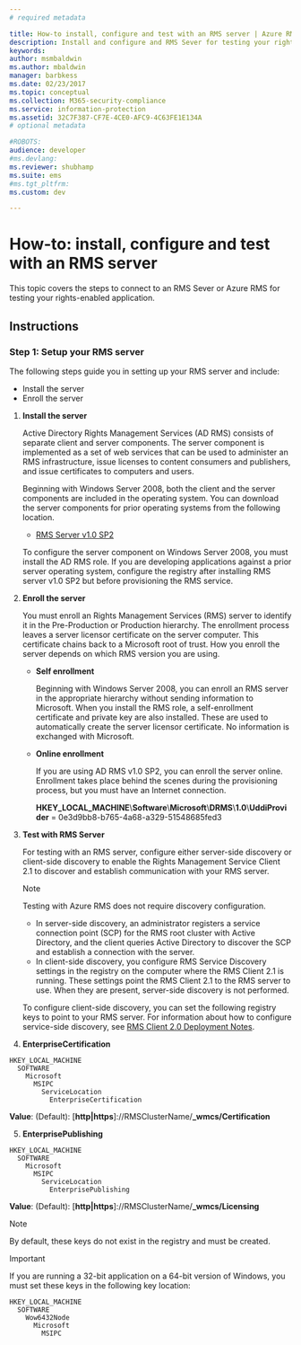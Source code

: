 ```yaml
---
# required metadata

title: How-to install, configure and test with an RMS server | Azure RMS
description: Install and configure and RMS Sever for testing your rights-enabled application.
keywords:
author: msmbaldwin
ms.author: mbaldwin
manager: barbkess
ms.date: 02/23/2017
ms.topic: conceptual
ms.collection: M365-security-compliance
ms.service: information-protection
ms.assetid: 32C7F387-CF7E-4CE0-AFC9-4C63FE1E134A
# optional metadata

#ROBOTS:
audience: developer
#ms.devlang:
ms.reviewer: shubhamp
ms.suite: ems
#ms.tgt_pltfrm:
ms.custom: dev

---
```


# How-to: install, configure and test with an RMS server

This topic covers the steps to connect to an RMS Sever or Azure RMS for testing your rights-enabled application.
 
## Instructions

### Step 1: Setup your RMS server

The following steps guide you in setting up your RMS server and include:

-   Install the server
-   Enroll the server

1. **Install the server**

   Active Directory Rights Management Services (AD RMS) consists of separate client and server components. The server component is implemented as a set of web services that can be used to administer an RMS infrastructure, issue licenses to content consumers and publishers, and issue certificates to computers and users.

   Beginning with Windows Server 2008, both the client and the server components are included in the operating system. You can download the server components for prior operating systems from the following location.

   -   [RMS Server v1.0 SP2](https://go.microsoft.com/fwlink/p/?linkid=73722)

   To configure the server component on Windows Server 2008, you must install the AD RMS role. If you are developing applications against a prior server operating system, configure the registry after installing RMS server v1.0 SP2 but before provisioning the RMS service.

2. **Enroll the server**

   You must enroll an Rights Management Services (RMS) server to identify it in the Pre-Production or Production hierarchy. The enrollment process leaves a server licensor certificate on the server computer. This certificate chains back to a Microsoft root of trust. How you enroll the server depends on which RMS version you are using.

   -   **Self enrollment**

       Beginning with Windows Server 2008, you can enroll an RMS server in the appropriate hierarchy without sending information to Microsoft. When you install the RMS role, a self-enrollment certificate and private key are also installed. These are used to automatically create the server licensor certificate. No information is exchanged with Microsoft.

   -   **Online enrollment**

       If you are using AD RMS v1.0 SP2, you can enroll the server online. Enrollment takes place behind the scenes during the provisioning process, but you must have an Internet connection.

       **HKEY\_LOCAL\_MACHINE**\\**Software**\\**Microsoft**\\**DRMS**\\**1.0**\\**UddiProvider** = 0e3d9bb8-b765-4a68-a329-51548685fed3

3. **Test with RMS Server**

    For testing with an RMS server, configure either server-side discovery or client-side discovery to enable the Rights Management Service Client 2.1 to discover and establish communication with your RMS server.

    > [!Note]
    > Testing with Azure RMS does not require discovery configuration.

   - In server-side discovery, an administrator registers a service connection point (SCP) for the RMS root cluster with Active Directory, and the client queries Active Directory to discover the SCP and establish a connection with the server.
   - In client-side discovery, you configure RMS Service Discovery settings in the registry on the computer where the RMS Client 2.1 is running. These settings point the RMS Client 2.1 to the RMS server to use. When they are present, server-side discovery is not performed.

   To configure client-side discovery, you can set the following registry keys to point to your RMS server. For information about how to configure service-side discovery, see [RMS Client 2.0 Deployment Notes](../rms-client/client-deployment-notes.md).

4. **EnterpriseCertification**

  ```console
  HKEY_LOCAL_MACHINE
    SOFTWARE
      Microsoft
        MSIPC
          ServiceLocation
            EnterpriseCertification
  ```

   **Value**: (Default): [**http|https**]://RMSClusterName/**_wmcs/Certification**

5. **EnterprisePublishing**

  ```console
  HKEY_LOCAL_MACHINE
    SOFTWARE
      Microsoft
        MSIPC
          ServiceLocation
            EnterprisePublishing
  ```

   **Value**: (Default): [**http|https**]://RMSClusterName/**_wmcs/Licensing**

> [!NOTE]
> By default, these keys do not exist in the registry and must be created.
>
 
> [!IMPORTANT]
> If you are running a 32-bit application on a 64-bit version of Windows, you must set these keys in the following key location:  
>

```console
HKEY_LOCAL_MACHINE  
  SOFTWARE  
    Wow6432Node  
      Microsoft  
        MSIPC  
```